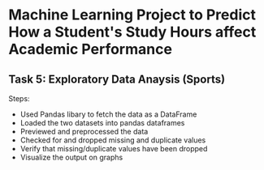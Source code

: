 # Machine Learning Project to Predict How a Student's Study Hours affect Academic Performance
## Task 5: Exploratory Data Anaysis (Sports)
Steps:

* Used Pandas libary to fetch the data as a DataFrame
* Loaded the two datasets into pandas dataframes
* Previewed and preprocessed the data
* Checked for and dropped missing and duplicate values
* Verify that missing/duplicate values have been dropped
* Visualize the output on graphs